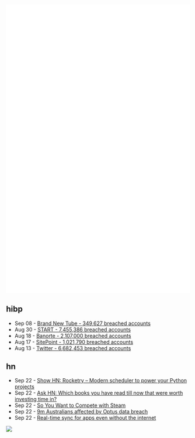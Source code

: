 ![Metrics](https://raw.githubusercontent.com/phixion/phixion/master/metrics.svg)

## hibp

<!--
for https://github.com/phixion/phixion/blob/main/.github/workflows/feeds.yml
-->
<!--START_SECTION:haveibeenpwnd-->
- Sep 08 - [Brand New Tube - 349,627 breached accounts](https://haveibeenpwned.com/PwnedWebsites#BrandNewTube)
- Aug 30 - [START - 7,455,386 breached accounts](https://haveibeenpwned.com/PwnedWebsites#Start)
- Aug 18 - [Banorte - 2,107,000 breached accounts](https://haveibeenpwned.com/PwnedWebsites#Banorte)
- Aug 17 - [SitePoint - 1,021,790 breached accounts](https://haveibeenpwned.com/PwnedWebsites#SitePoint)
- Aug 13 - [Twitter - 6,682,453 breached accounts](https://haveibeenpwned.com/PwnedWebsites#Twitter)
<!--END_SECTION:haveibeenpwnd-->

## hn

<!--
for https://github.com/phixion/phixion/blob/main/.github/workflows/feeds.yml
-->
<!--START_SECTION:hn-->
- Sep 22 - [Show HN: Rocketry – Modern scheduler to power your Python projects](https://github.com/Miksus/rocketry)
- Sep 22 - [Ask HN: Which books you have read till now that were worth investing time in?](https://news.ycombinator.com/item?id=32935412)
- Sep 22 - [So You Want to Compete with Steam](https://www.fortressofdoors.com/so-you-want-to-compete-with-steam/)
- Sep 22 - [9m Australians affected by Optus data breach](https://www.optus.com.au/about/media-centre/media-releases/2022/09/optus-notifies-customers-of-cyberattack)
- Sep 22 - [Real-time sync for apps even without the internet](https://www.ditto.live/)
<!--END_SECTION:hn-->

<!--
for https://yhype.me
-->
![](https://hit.yhype.me/github/profile?user_id=13013670)
